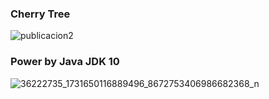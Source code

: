 ### Cherry Tree
![publicacion2](https://user-images.githubusercontent.com/23446483/41886301-67180e3a-78c1-11e8-8049-da60148c5373.jpg)
### Power by Java JDK 10
![36222735_1731650116889496_8672753406986682368_n](https://user-images.githubusercontent.com/23446483/41886236-26f7ba94-78c1-11e8-963a-cae5eccb6394.jpg)
